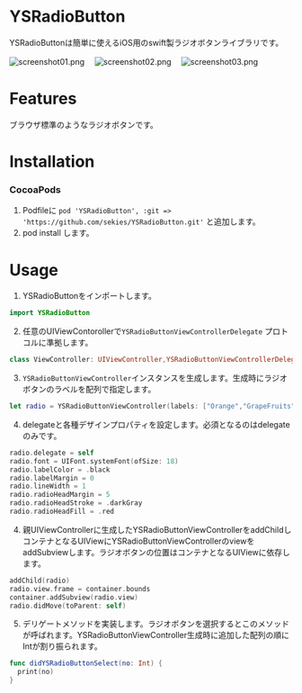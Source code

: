 # YSRadioButton
YSRadioButtonは簡単に使えるiOS用のswift製ラジオボタンライブラリです。  

![screenshot01.png](screenshot1.png)　
![screenshot02.png](screenshot2.png)　
![screenshot03.png](screenshot3.png)　

# Features
ブラウザ標準のようなラジオボタンです。

# Installation
### CocoaPods

1. Podfileに `pod 'YSRadioButton', :git => 'https://github.com/sekies/YSRadioButton.git'` と追加します。
1. pod install します。


# Usage
1. YSRadioButtonをインポートします。
 ```Swift
 import YSRadioButton
 ```
2. 任意のUIViewContorollerで`YSRadioButtonViewControllerDelegate` プロトコルに準拠します。
 ```Swift
 class ViewController: UIViewController,YSRadioButtonViewControllerDelegate {
 ```
3. `YSRadioButtonViewController`インスタンスを生成します。生成時にラジオボタンのラベルを配列で指定します。  
  ```Swift
  let radio = YSRadioButtonViewController(labels: ["Orange","GrapeFruits","Banana"])
  ```
4. delegateと各種デザインプロパティを設定します。必須となるのはdelegateのみです。
  ```Swift
  radio.delegate = self
  radio.font = UIFont.systemFont(ofSize: 18)
  radio.labelColor = .black
  radio.labelMargin = 0
  radio.lineWidth = 1
  radio.radioHeadMargin = 5
  radio.radioHeadStroke = .darkGray
  radio.radioHeadFill = .red
  ```
4. 親UIViewControllerに生成したYSRadioButtonViewControllerをaddChildしコンテナとなるUIViewにYSRadioButtonViewControllerのviewをaddSubviewします。ラジオボタンの位置はコンテナとなるUIViewに依存します。
  ```Swift
  addChild(radio)
  radio.view.frame = container.bounds
  container.addSubview(radio.view)
  radio.didMove(toParent: self)
  ```
5. デリゲートメソッドを実装します。ラジオボタンを選択するとこのメソッドが呼ばれます。YSRadioButtonViewController生成時に追加した配列の順にIntが割り振られます。
  ```Swift
  func didYSRadioButtonSelect(no: Int) {
    print(no)
  }
  ```
